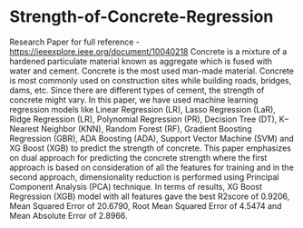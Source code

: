 # Strength-of-Concrete-Regression
Research Paper for full reference - https://ieeexplore.ieee.org/document/10040218
Concrete is a mixture of a hardened particulate material known as aggregate which is fused with water and cement. Concrete is the most used man-made material. Concrete is most commonly used on construction sites while building roads, bridges, dams, etc. Since there are different types of cement, the strength of concrete might vary. In this paper, we have used machine learning regression models like Linear Regression (LR), Lasso Regression (LaR), Ridge Regression (LR), Polynomial Regression (PR), Decision Tree (DT), K–Nearest Neighbor (KNN), Random Forest (RF), Gradient Boosting Regression (GBR), ADA Boosting (ADA), Support Vector Machine (SVM) and XG Boost (XGB) to predict the strength of concrete. This paper emphasizes on dual approach for predicting the concrete strength where the first approach is based on consideration of all the features for training and in the second approach, dimensionality reduction is performed using Principal Component Analysis (PCA) technique. In terms of results, XG Boost Regression (XGB) model with all features gave the best R2score of 0.9206, Mean Squared Error of 20.6790, Root Mean Squared Error of 4.5474 and Mean Absolute Error of 2.8966.

